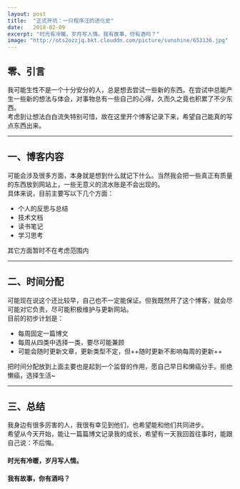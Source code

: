 ```yaml
---
layout: post
title:  "正式开坑：一只程序汪的进化史"
date:   2018-02-09
excerpt: "时光有冷暖，岁月写人情。我有故事，你有酒吗？"
image: "http://ots2ozzjq.bkt.clouddn.com/picture/sunshine/653136.jpg"
---
```


## 零、引言
我可能生性不是一个十分安分的人，总是想去尝试一些新的东西。在尝试中总能产生一些新的想法与体会，对事物总有一些自己的心得，久而久之竟也积累了不少东西。   
考虑到让想法白白流失特别可惜，故在这里开个博客记录下来，希望自己能真的写点东西出来。  

---
## 一、博客内容
可能会涉及很多方面，本身就是想到什么就记下什么。当然我会把一些真正有质量的东西放到网站上，一些无意义的流水账是不会出现的。   
具体来说，目前主要写以下几个方面：  
- 个人的反思与总结
- 技术文档
- 读书笔记
- 学习思考  

其它方面暂时不在考虑范围内

---
## 二、时间分配
可能现在说这个还比较早，自己也不一定能保证。但我既然开了这个博客，就会尽可能对它负责，尽可能积极维护与更新网站。   
目前的初步计划是：  
- 每周固定一篇博文
- 每周从四类中选择一类，要尽可能兼顾
- 可能会随时更新文章，更新类型不定，但++随时更新不影响每周的更新++  

把时间分配放到上面主要也是起到一个监督的作用，愿自己早日和懒癌分手。拒绝懒癌，选择生活~

---
## 三、总结
我身边有很多厉害的人，我很有幸见到他们，也希望能和他们共同进步。  
希望从今天开始，能让一篇篇博文记录我的成长，希望有一天我回首往事时，能跟自己说：不后悔。

#### 时光有冷暖，岁月写人情。
#### 我有故事，你有酒吗？